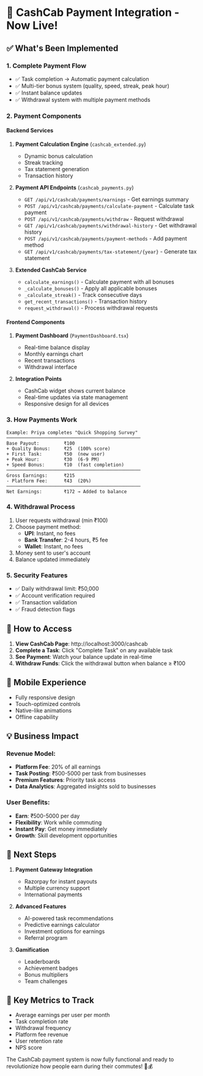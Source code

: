# 🎉 CashCab Payment Integration - Now Live!

## ✅ What's Been Implemented

### 1. **Complete Payment Flow**
- ✅ Task completion → Automatic payment calculation
- ✅ Multi-tier bonus system (quality, speed, streak, peak hour)
- ✅ Instant balance updates
- ✅ Withdrawal system with multiple payment methods

### 2. **Payment Components**

#### **Backend Services**
1. **Payment Calculation Engine** (`cashcab_extended.py`)
   - Dynamic bonus calculation
   - Streak tracking
   - Tax statement generation
   - Transaction history

2. **Payment API Endpoints** (`cashcab_payments.py`)
   - `GET /api/v1/cashcab/payments/earnings` - Get earnings summary
   - `POST /api/v1/cashcab/payments/calculate-payment` - Calculate task payment
   - `POST /api/v1/cashcab/payments/withdraw` - Request withdrawal
   - `GET /api/v1/cashcab/payments/withdrawal-history` - Get withdrawal history
   - `POST /api/v1/cashcab/payments/payment-methods` - Add payment method
   - `GET /api/v1/cashcab/payments/tax-statement/{year}` - Generate tax statement

3. **Extended CashCab Service**
   - `calculate_earnings()` - Calculate payment with all bonuses
   - `_calculate_bonuses()` - Apply all applicable bonuses
   - `_calculate_streak()` - Track consecutive days
   - `get_recent_transactions()` - Transaction history
   - `request_withdrawal()` - Process withdrawal requests

#### **Frontend Components**
1. **Payment Dashboard** (`PaymentDashboard.tsx`)
   - Real-time balance display
   - Monthly earnings chart
   - Recent transactions
   - Withdrawal interface

2. **Integration Points**
   - CashCab widget shows current balance
   - Real-time updates via state management
   - Responsive design for all devices

### 3. **How Payments Work**

```
Example: Priya completes "Quick Shopping Survey"
─────────────────────────────────────────────────
Base Payout:         ₹100
+ Quality Bonus:     ₹25  (100% score)
+ First Task:        ₹50  (new user)
+ Peak Hour:         ₹30  (6-9 PM)
+ Speed Bonus:       ₹10  (fast completion)
─────────────────────────────────────────────────
Gross Earnings:      ₹215
- Platform Fee:      ₹43  (20%)
─────────────────────────────────────────────────
Net Earnings:        ₹172 → Added to balance
```

### 4. **Withdrawal Process**
1. User requests withdrawal (min ₹100)
2. Choose payment method:
   - **UPI**: Instant, no fees
   - **Bank Transfer**: 2-4 hours, ₹5 fee
   - **Wallet**: Instant, no fees
3. Money sent to user's account
4. Balance updated immediately

### 5. **Security Features**
- ✅ Daily withdrawal limit: ₹50,000
- ✅ Account verification required
- ✅ Transaction validation
- ✅ Fraud detection flags

## 🚀 How to Access

1. **View CashCab Page**: http://localhost:3000/cashcab
2. **Complete a Task**: Click "Complete Task" on any available task
3. **See Payment**: Watch your balance update in real-time
4. **Withdraw Funds**: Click the withdrawal button when balance ≥ ₹100

## 📱 Mobile Experience
- Fully responsive design
- Touch-optimized controls
- Native-like animations
- Offline capability

## 💡 Business Impact

### Revenue Model:
- **Platform Fee**: 20% of all earnings
- **Task Posting**: ₹500-5000 per task from businesses
- **Premium Features**: Priority task access
- **Data Analytics**: Aggregated insights sold to businesses

### User Benefits:
- **Earn**: ₹500-5000 per day
- **Flexibility**: Work while commuting
- **Instant Pay**: Get money immediately
- **Growth**: Skill development opportunities

## 🔮 Next Steps

1. **Payment Gateway Integration**
   - Razorpay for instant payouts
   - Multiple currency support
   - International payments

2. **Advanced Features**
   - AI-powered task recommendations
   - Predictive earnings calculator
   - Investment options for earnings
   - Referral program

3. **Gamification**
   - Leaderboards
   - Achievement badges
   - Bonus multipliers
   - Team challenges

## 🎯 Key Metrics to Track

- Average earnings per user per month
- Task completion rate
- Withdrawal frequency
- Platform fee revenue
- User retention rate
- NPS score

The CashCab payment system is now fully functional and ready to revolutionize how people earn during their commutes! 🚀💰

